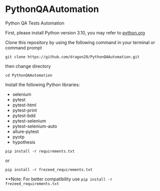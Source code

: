# PythonQAAutomation
Python QA Tests Automation

First, please install Python version 3.10, you may refer to [python.org](https://www.python.org/)

Clone this repository by using the following command in your terminal or command prompt

`git clone https://github.com/dragon28/PythonQAAutomation.git`

then change directory

`cd PythonQAAutomation`

Install the following Python libraries:

* selenium
* pytest
* pytest-html
* pytest-print
* pytest-bdd
* pytest-selenium
* pytest-selenium-auto
* allure-pytest
* pyotp
* hypothesis

`pip install -r requirements.txt`

or

`pip install -r frezeed_requirements.txt`

**Note: For better compatibility use `pip install -r frezeed_requirements.txt`
